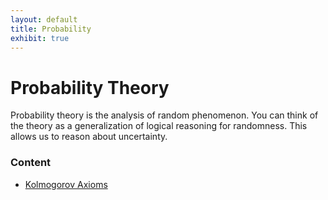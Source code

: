 ```yaml
---
layout: default
title: Probability
exhibit: true
---
```


# Probability Theory 

Probability theory is the analysis of random phenomenon. You can think of the theory as a generalization of logical reasoning for randomness. This allows us to reason about uncertainty.  


### Content 

- [Kolmogorov Axioms](probability/axioms)

 
